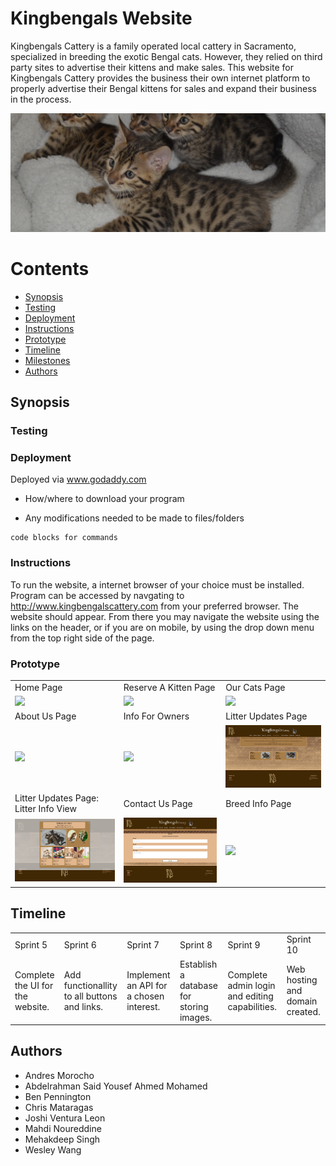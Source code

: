 # Kingbengals Website

Kingbengals Cattery is a family operated local cattery in Sacramento, specialized in breeding the exotic Bengal cats. However, they relied on third party sites to advertise their kittens and make sales. This website for Kingbengals Cattery provides the business their own internet platform to properly advertise their Bengal kittens for sales and expand their business in the process.

![Kingbengal Cattery litter](./src/images/ReserveAKittenHeader.png)

# Contents

- [Synopsis](#Synopsis) 
- [Testing](#Testing)
- [Deployment](#Deployment)
- [Instructions](#Instructions)
- [Prototype](#Prototype)
- [Timeline](#Timeline)
- [Milestones](#Milestones)
- [Authors](#Authors)

## Synopsis

### Testing

### Deployment
  Deployed via www.godaddy.com
- How/where to download your program

- Any modifications needed to be made to files/folders

```
code blocks for commands
```

### Instructions

To run the website, a internet browser of your choice must be installed.
Program can be accessed by navgating to http://www.kingbengalscattery.com from your preferred browser. The website should appear. From there you may navigate the website using the links on the header, or if you are on mobile, by using the drop down menu from the top right side of the page.

### Prototype

<table>
  <tr>
     <td>Home Page</td>
     <td>Reserve A Kitten Page</td>
     <td>Our Cats Page</td>
  </tr>
  <tr>
    <td><img src="./src/images/HomePage.jpg" width=226></td>
    <td><img src="./src/images/ReserveAKitten.jpg" width=287></td>
    <td><img src="./src/images/OurCats.jpg" width=294></td>
  </tr>
  <tr>
     <td>About Us Page</td>
     <td>Info For Owners</td>
     <td>Litter Updates Page</td>
  </tr>
  <tr>
    <td><img src="./src/images/AboutUs.jpg" width=295></td>
    <td><img src="./src/images/InfoForOwners.jpg" width=297></td>
    <td><img src="./src/images/LitterUpdate.jpg" width=293></td>
  </tr>
  <tr>
     <td>Litter Updates Page: Litter Info View</td>
     <td>Contact Us Page</td>
     <td>Breed Info Page</td>
  </tr>
  <tr>
    <td><img src="./src/images/LitterInfo.jpg" width=310></td>
    <td><img src="./src/images/ContactUsPage.jpg" width=287></td>
    <td><img src="./src/images/BreedInfo.jpg" width=287></td>
  </tr>

 </table>

## Timeline
<table>
  <tr>
    <td>Sprint 5</td>
    <td>Sprint 6</td>
    <td>Sprint 7</td>
    <td>Sprint 8</td>
    <td>Sprint 9</td>
    <td>Sprint 10</td>
  </tr>
  <tr>
    <td>Complete the UI for the website.</td>
    <td>Add functionallity to all buttons and links.</td>
    <td>Implement an API for a chosen interest.</td>
    <td>Establish a database for storing images.</td>
    <td>Complete admin login and editing capabilities.</td>
    <td>Web hosting and domain created.</td>
  </tr>
</table>

## Authors

- Andres Morocho
- Abdelrahman Said Yousef Ahmed Mohamed
- Ben Pennington
- Chris Mataragas
- Joshi Ventura Leon
- Mahdi Noureddine
- Mehakdeep Singh
- Wesley Wang
